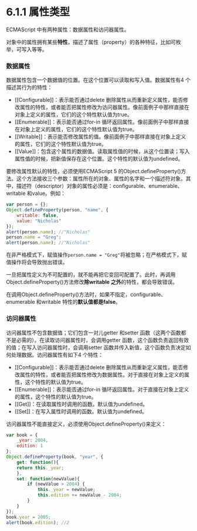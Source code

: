 # 6.1.1 属性类型

ECMAScript 中有两种属性：数据属性和访问器属性。

对象中的属性拥有某些**特性**，描述了属性（property）的各种特征，比如可枚举，可写入等等。

### 数据属性

数据属性包含一个数据值的位置。在这个位置可以读取和写入值。数据属性有4 个描述其行为的特性：

* [[Configurable]]：表示能否通过delete 删除属性从而重新定义属性，能否修改属性的特性，或者能否把属性修改为访问器属性。像前面例子中那样直接在对象上定义的属性，它们的这个特性默认值为true。
* [[Enumerable]]：表示能否通过for-in 循环返回属性。像前面例子中那样直接在对象上定义的属性，它们的这个特性默认值为true。
* [[Writable]]：表示能否修改属性的值。像前面例子中那样直接在对象上定义的属性，它们的这个特性默认值为true。
* [[Value]]：包含这个属性的数据值。读取属性值的时候，从这个位置读；写入属性值的时候，把新值保存在这个位置。这个特性的默认值为undefined。

要修改属性默认的特性，必须使用ECMAScript 5 的Object.defineProperty()方法。这个方法接收三个参数：属性所在的对象、属性的名字和一个描述符对象。其中，描述符（descriptor）对象的属性必须是：configurable、enumerable、writable 和value。例如：

```javascript
var person = {};
Object.defineProperty(person, "name", {
	writable: false,
	value: "Nicholas"
});
alert(person.name); //"Nicholas"
person.name = "Greg";
alert(person.name); //"Nicholas"
```

在非严格模式下，赋值操作`person.name = "Greg"`将被忽略；在严格模式下，赋值操作将会导致抛出错误。

一旦把属性定义为不可配置的，就不能再把它变回可配置了。此时，再调用Object.defineProperty()方法修改**除writable 之外**的特性，都会导致错误。

在调用Object.defineProperty()方法时，如果不指定，configurable、enumerable 和writable 特性的**默认值都是false**。

### 访问器属性

访问器属性不包含数据值；它们包含一对儿getter 和setter 函数（这两个函数都不是必需的）。在读取访问器属性时，会调用getter 函数，这个函数负责返回有效的值；在写入访问器属性时，会调用setter 函数并传入新值，这个函数负责决定如何处理数据。访问器属性有如下4 个特性：

* [[Configurable]]：表示能否通过delete 删除属性从而重新定义属性，能否修改属性的特性，或者能否把属性修改为数据属性。对于直接在对象上定义的属性，这个特性的默认值为true。
* [[Enumerable]]：表示能否通过for-in 循环返回属性。对于直接在对象上定义的属性，这个特性的默认值为true。
* [[Get]]：在读取属性时调用的函数。默认值为undefined。
* [[Set]]：在写入属性时调用的函数。默认值为undefined。

访问器属性不能直接定义，必须使用Object.defineProperty()来定义：

```javascript
var book = {
	_year: 2004,
	edition: 1
};
Object.defineProperty(book, "year", {
	get: function(){
	return this._year;
	},
	set: function(newValue){
		if (newValue > 2004) {
			this._year = newValue;
			this.edition += newValue - 2004;
		}
	}
});
book.year = 2005;
alert(book.edition); //2
```



